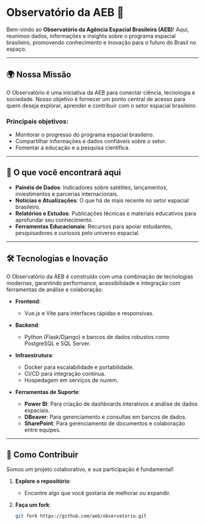 # Observatório da AEB 🌌  

Bem-vindo ao **Observatório da Agência Espacial Brasileira (AEB)**! Aqui, reunimos dados, informações e insights sobre o programa espacial brasileiro, promovendo conhecimento e inovação para o futuro do Brasil no espaço.  

---

## 🌍 Nossa Missão  

O Observatório é uma iniciativa da AEB para conectar ciência, tecnologia e sociedade. Nosso objetivo é fornecer um ponto central de acesso para quem deseja explorar, aprender e contribuir com o setor espacial brasileiro.  

### Principais objetivos:  
- Monitorar o progresso do programa espacial brasileiro.  
- Compartilhar informações e dados confiáveis sobre o setor.  
- Fomentar a educação e a pesquisa científica.  

---

## 🚀 O que você encontrará aqui  

- **Painéis de Dados**: Indicadores sobre satélites, lançamentos, investimentos e parcerias internacionais.  
- **Notícias e Atualizações**: O que há de mais recente no setor espacial brasileiro.  
- **Relatórios e Estudos**: Publicações técnicas e materiais educativos para aprofundar seu conhecimento.  
- **Ferramentas Educacionais**: Recursos para apoiar estudantes, pesquisadores e curiosos pelo universo espacial.  

---

## 🛠️ Tecnologias e Inovação  

O Observatório da AEB é construído com uma combinação de tecnologias modernas, garantindo performance, acessibilidade e integração com ferramentas de análise e colaboração:  

- **Frontend**:  
  - Vue.js e Vite para interfaces rápidas e responsivas.  

- **Backend**:  
  - Python (Flask/Django) e bancos de dados robustos como PostgreSQL e SQL Server.  

- **Infraestrutura**:  
  - Docker para escalabilidade e portabilidade.  
  - CI/CD para integração contínua.  
  - Hospedagem em serviços de nuvem.  

- **Ferramentas de Suporte**:  
  - **Power BI**: Para criação de dashboards interativos e análise de dados espaciais.  
  - **DBeaver**: Para gerenciamento e consultas em bancos de dados.  
  - **SharePoint**: Para gerenciamento de documentos e colaboração entre equipes.  

---

## 🌟 Como Contribuir  

Somos um projeto colaborativo, e sua participação é fundamental!  

1. **Explore o repositório**:  
   - Encontre algo que você gostaria de melhorar ou expandir.  

2. **Faça um fork**:  
   ```bash
   git fork https://github.com/aeb/observatorio.git
<!--
**ObservatorioAEB/ObservatorioAEB** is a ✨ _special_ ✨ repository because its `README.md` (this file) appears on your GitHub profile.

Here are some ideas to get you started:

- 🔭 I’m currently working on ...
- 🌱 I’m currently learning ...
- 👯 I’m looking to collaborate on ...
- 🤔 I’m looking for help with ...
- 💬 Ask me about ...
- 📫 How to reach me: ...
- 😄 Pronouns: ...
- ⚡ Fun fact: ...
-->
